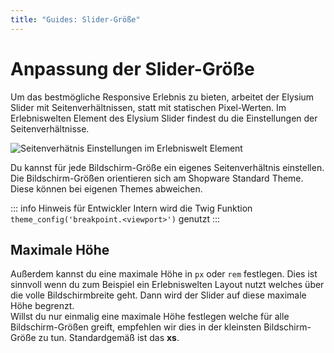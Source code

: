 ```yaml
---
title: "Guides: Slider-Größe"
---
```


# Anpassung der Slider-Größe

Um das bestmögliche Responsive Erlebnis zu bieten, arbeitet der Elysium Slider mit Seitenverhältnissen, statt mit statischen Pixel-Werten. Im Erlebniswelten Element des Elysium Slider findest du die Einstellungen der Seitenverhältnisse.

<Image
    src="/screenshots/de/admin-cms-setting-aspect-ratio.png" 
    alt="Seitenverhätnis Einstellungen im Erlebniswelt Element"
    :caption="true" />

Du kannst für jede Bildschirm-Größe ein eigenes Seitenverhältnis einstellen. Die Bildschirm-Größen orientieren sich am Shopware Standard Theme. Diese können bei eigenen Themes abweichen.  

::: info Hinweis für Entwickler
Intern wird die Twig Funktion `theme_config('breakpoint.<viewport>')` genutzt
:::

## Maximale Höhe
Außerdem kannst du eine maximale Höhe in `px` oder `rem` festlegen. Dies ist sinnvoll wenn du zum Beispiel ein Erlebniswelten Layout nutzt welches über die volle Bildschirmbreite geht. Dann wird der Slider auf diese maximale Höhe begrenzt.  
Willst du nur einmalig eine maximale Höhe festlegen welche für alle Bildschirm-Größen greift, empfehlen wir dies in der kleinsten Bildschirm-Größe zu tun. Standardgemäß ist das **xs**.